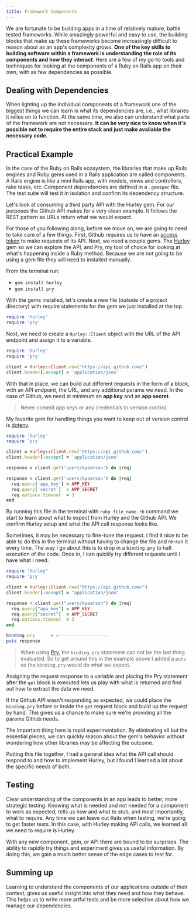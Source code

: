 ```yaml
---
title: Framework Components
---
```


We are fortunate to be building apps in a time of relatively mature, battle tested frameworks. While amazingly powerful and easy to use, the building blocks that make up these frameworks become increasingly difficult to reason about as an app's complexity grows. __One of the key skills to building software within a framework is understanding the role of its components and how they interact__. Here are a few of my go-to tools and techniques for looking at the components of a Ruby on Rails app on their own, with as few dependencies as possible.

## Dealing with Dependencies
When lighting up the individual components of a framework one of the biggest things we can learn is what its dependencies are, i.e., what libraries it relies on to function. At the same time, we also can understand what parts of the framework are not necessary. __It can be very nice to know when it's possible not to require the entire stack and just make available the necessary code.__

## Practical Example
In the case of the Ruby on Rails ecosystem, the libraries that make up Rails engines and Ruby gems used in a Rails application are called components. A Rails engine is like a mini Rails app, with models, views and controllers, rake tasks, etc. Component dependencies are defined in a `.gemspec` file. The test suite will test it in isolation and confirm its dependency structure.

Let's look at consuming a third party API with the Hurley gem. For our purposes the Github API makes for a very clean example. It follows the REST pattern so URLs return what we would expect.

For those of you following along, before we move on, we are going to need to take care of a few things. First, Github requires us to have an [access token](github_api_docs) to make requests of its API. Next, we need a couple gems. The [Hurley] gem so we can explore the API, and Pry, my tool of choice for looking at what's happening inside a Ruby method. Because we are not going to be using a gem file they will need to installed manually.

From the terminal run:

- `gem install hurley`
- `gem install pry`

With the gems installed, let's create a new file (outside of a project directory) with require statements for the gem we just installed at the top.

```ruby
require 'hurley'
require 'pry'

```

Next, we need to create a `Hurley::Client` object with the URL of the API endpoint and assign it to a variable.

```ruby
require 'hurley'
require 'pry'

client = Hurley::Client.new('https://api.github.com/')
client.header[:accept] = 'application/json'

```

With that in place, we can build out different requests in the form of a block, with an API endpoint, the URL, and any additional params we need. In the case of Github, we need at minimum an __app key__ and an __app secret__.

>Never commit app keys or any credentials to version control.

My favorite gem for handling things you want to keep out of version control is [dotenv].

```ruby
require 'hurley'
require 'pry'

client = Hurley::Client.new('https://api.github.com/')
client.header[:accept] = 'application/json'

response = client.get('users/kpearson') do |req|

response = client.get('users/kpearson') do |req|
  req.query['app_key'] = APP_KEY
  req.query['secret']  = APP_SECRET
  req.options.timeout  = 3
end

```

By running this file in the terminal with `ruby file_name.rb` command we start to learn about what to expect from Hurley and the Github API. We confirm Hurley setup and what the API call response looks like.

Sometimes, it may be necessary to fine-tune the request. I find it nice to be able to do this in the terminal without having to change the file and re-run it every time. The way I go about this is to drop in a `binding.pry` to halt execution of the code. Once in, I can quickly try different requests until I have what I need.

```ruby
require "hurley"
require 'pry'

client = Hurley::Client.new("https://api.github.com/")
client.header[:accept] = "application/json"

response = client.get("users/kpearson") do |req|
  req.query["app_key"] = APP_KEY
  req.query["secret"]  = APP_SECRET
  req.options.timeout  = 3
end

binding.pry      # <-------------------
puts response
```

>When using [Pry], the `binding.pry` statement can not be the last thing evaluated. So to get around this in the example above I added a `puts` so the `binding.pry` would do what we expect.

Assigning the request response to a variable and placing the Pry statement after the `get` block is executed lets us play with what is returned and find out how to extract the data we need.

If the Github API wasn't responding as expected, we could place the `binding.pry` before or inside the `get` request block and build up the request by hand. This gives us a chance to make sure we're providing all the params Github needs.

The important thing here is rapid experimentation. By eliminating all but the essential pieces, we can quickly reason about the gem's behavior without wondering how other libraries may be affecting the outcome.

Putting this file together, I had a general idea what the API call should respond to and how to implement Hurley, but I found I learned a lot about the specific needs of both.

## Testing
Clear understanding of the components in an app leads to better, more strategic testing. Knowing what is needed and not needed for a component to work as expected, tells us how and what to stub, and most importantly, what to require. Any time we can leave out Rails when testing, we're going to get faster tests. In this case, with Hurley making API calls, we learned all we need to require is Hurley.

With any new component, gem, or API there are bound to be surprises. The ability to rapidly try things and experiment gives us useful information. By doing this, we gain a much better sense of the edge cases to test for.

## Summing up
Learning to understand the components of our applications outside of their context, gives us useful insight into what they need and how they behave. This helps us to write more artful tests and be more selective about how we manage our dependencies.

[github_api_docs]: https://help.github.com/articles/creating-an-access-token-for-command-line-use/
[dotenv]: https://github.com/bkeepers/dotenv
[Pry]: http://pryrepl.org/
[Hurley]: https://github.com/lostisland/hurley
